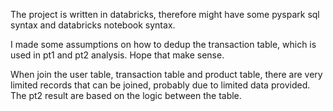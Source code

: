 The project is written in databricks, therefore might have some pyspark sql syntax and databricks notebook syntax. 

I made some assumptions on how to dedup the transaction table, which is used in pt1 and pt2 analysis. Hope that make sense. 

When join the user table, transaction table and product table, there are very limited records that can be joined, probably due to limited data provided. The pt2 result are based on the logic between the table. 
